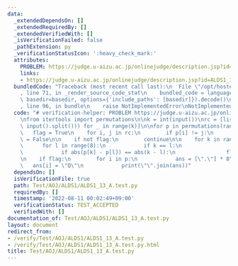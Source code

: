 ```yaml
---
data:
  _extendedDependsOn: []
  _extendedRequiredBy: []
  _extendedVerifiedWith: []
  _isVerificationFailed: false
  _pathExtension: py
  _verificationStatusIcon: ':heavy_check_mark:'
  attributes:
    PROBLEM: https://judge.u-aizu.ac.jp/onlinejudge/description.jsp?id=ALDS1_13_A
    links:
    - https://judge.u-aizu.ac.jp/onlinejudge/description.jsp?id=ALDS1_13_A
  bundledCode: "Traceback (most recent call last):\n  File \"/opt/hostedtoolcache/Python/3.10.6/x64/lib/python3.10/site-packages/onlinejudge_verify/documentation/build.py\"\
    , line 71, in _render_source_code_stat\n    bundled_code = language.bundle(stat.path,\
    \ basedir=basedir, options={'include_paths': [basedir]}).decode()\n  File \"/opt/hostedtoolcache/Python/3.10.6/x64/lib/python3.10/site-packages/onlinejudge_verify/languages/python.py\"\
    , line 96, in bundle\n    raise NotImplementedError\nNotImplementedError\n"
  code: "# verification-helper: PROBLEM https://judge.u-aizu.ac.jp/onlinejudge/description.jsp?id=ALDS1_13_A\n\
    \nfrom itertools import permutations\n\nk = int(input())\nrc = [list(map(int,\
    \ input().split())) for _ in range(k)]\n\nfor p in permutations(range(8)):\n \
    \   flag = True\n    for i, j in rc:\n        if p[i] != j:\n            flag\
    \ = False\n\n    if not flag:\n        continue\n\n    for k in range(8):\n  \
    \      for l in range(8):\n            if k == l:\n                continue\n\
    \            if abs(p[k] - p[l]) == abs(k - l):\n                flag = False\n\
    \n    if flag:\n        for i in p:\n            ans = [\".\"] * 8\n         \
    \   ans[i] = \"Q\"\n            print(\"\".join(ans))"
  dependsOn: []
  isVerificationFile: true
  path: Test/AOJ/ALDS1/ALDS1_13_A.test.py
  requiredBy: []
  timestamp: '2022-08-11 00:02:49+09:00'
  verificationStatus: TEST_ACCEPTED
  verifiedWith: []
documentation_of: Test/AOJ/ALDS1/ALDS1_13_A.test.py
layout: document
redirect_from:
- /verify/Test/AOJ/ALDS1/ALDS1_13_A.test.py
- /verify/Test/AOJ/ALDS1/ALDS1_13_A.test.py.html
title: Test/AOJ/ALDS1/ALDS1_13_A.test.py
---
```

